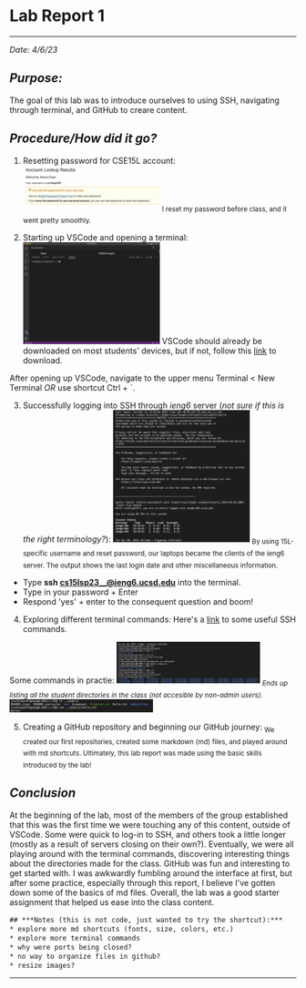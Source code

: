 # **Lab Report 1**
---
*Date: 4/6/23*

## ***Purpose:***
The goal of this lab was to introduce ourselves to using SSH, navigating through terminal, and GitHub to creare content. 


## ***Procedure/How did it go?***
1. Resetting password for CSE15L account: <img src="pwResetSS.png" alt="Reset Tool" width="50%" height="50%">
<sub>I reset my password before class, and it went pretty smoothly.</sub>

2. Starting up VSCode and opening a terminal: <img src="vscodeSS.png" alt="VSCode" width="50%" height="50%">
VSCode should already be downloaded on most students' devices, but if not, follow this [link](https://code.visualstudio.com/download) to download.

After opening up VSCode, navigate to the upper menu Terminal < New Terminal *OR* use shortcut Ctrl + `. 

3. Successfully logging into SSH through *ieng6* server (*not sure if this is the right terminology?*): <img src="sshLogin.png" alt="SSH Login" width="50%" height="50%">
<sub>By using 15L-specific username and reset password, our laptops became the clients of the ieng6 server. The output shows the last login date and other miscellaneous information.
* Type **ssh cs15lsp23__@ieng6.ucsd.edu** into the terminal.
* Type in your password + Enter
* Respond 'yes' + enter to the consequent question and boom!
</sub>

4. Exploring different terminal commands:
Here's a [link](https://www.hostinger.com/tutorials/ssh/basic-ssh-commands) to some useful SSH commands.

Some commands in practie:
<img src="sshCom1.png" alt="SSH Com1" width="50%" height="50%">
<sub>*Ends up listing all the student directories in the class (not accesible by non-admin users).*</sub>
<img src="sshCom2.png" alt="SSh Com2" width="50%" height="50%">

5. Creating a GitHub repository and beginning our GitHub journey: 
<sub>We created our first repositories, created some markdown (md) files, and played around with md shortcuts. Ultimately, this lab report was made using the basic skills introduced by the lab!</sub>


## ***Conclusion***
At the beginning of the lab, most of the members of the group established that this was the first time we were touching any of this content, outside of VSCode. Some were quick to log-in to SSH, and others took a little longer (mostly as a result of servers closing on their own?). Eventually, we were all playing around with the terminal commands, discovering interesting things about the directories made for the class. GitHub was fun and interesting to get started with. I was awkwardly fumbling around the interface at first, but after some practice, especially through this report, I believe I've gotten down some of the basics of md files. Overall, the lab was a good starter assignment that helped us ease into the class content.

```
## ***Notes (this is not code, just wanted to try the shortcut):***
* explore more md shortcuts (fonts, size, colors, etc.)
* explore more terminal commands
* why were ports being closed?
* no way to organize files in github?
* resize images?
```
---
